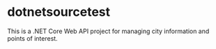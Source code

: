 # dotnetsourcetest

This is a .NET Core Web API project for managing city information and points of interest.
